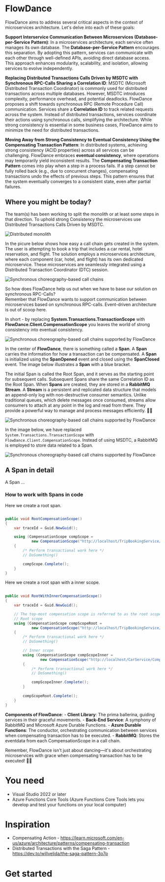 # FlowDance
FlowDance aims to address several critical aspects in the context of microservices architecture. Let's delve into each of these goals:

**Support Interservice Communication Between Microservices (Database-per-Service Pattern)**:
    In a microservices architecture, each service often manages its own database. The **Database-per-Service Pattern** encourages this separation.
    By adopting this pattern, services can communicate with each other through well-defined APIs, avoiding direct database access.
    This approach enhances modularity, scalability, and isolation, allowing services to evolve independently.

**Replacing Distributed Transactions Calls Driven by MSDTC with Synchronous RPC-Calls Sharing a Correlation ID**:
    MSDTC (Microsoft Distributed Transaction Coordinator) is commonly used for distributed transactions across multiple databases.
    However, MSDTC introduces complexity, performance overhead, and potential deadlocks.
    FlowDance proposes a shift towards synchronous RPC (Remote Procedure Call) communication.
    Services share a **Correlation ID** to track related requests across the system.
    Instead of distributed transactions, services coordinate their actions using synchronous calls, simplifying the architecture.
    While strong consistency is essential in some business cases, FlowDance aims to minimize the need for distributed transactions.

**Moving Away from Strong Consistency to Eventual Consistency Using the Compensating Transaction Pattern**:
    In distributed systems, achieving strong consistency (ACID properties) across all services can be challenging.
    FlowDance embraces **eventual consistency**, where operations may temporarily yield inconsistent results.
    The **Compensating Transaction Pattern** comes into play when a step in a process fails.
    If a step cannot be fully rolled back (e.g., due to concurrent changes), compensating transactions undo the effects of previous steps.
    This pattern ensures that the system eventually converges to a consistent state, even after partial failures.

## Where you might be today?
The team(s) has been working to split the monolith or at least some steps in that direction. To uphold strong Consistency the microservices use Distributed Transactions Calls Driven by MSDTC.   

![Distributed monolith](Docs/distributed-monolith.png)

In the picure below shows how easy a call chain gets created in the system. 
The user is attempting to book a trip that includes a car rental, hotel reservation, and flight.
The solution employs a microservices architecture, where each component (car, hotel, and flight) has its own dedicated microservice. These microservices are seamlessly integrated using a Distributed Transaction Coordinator (DTC) session.

![Synchronous choreography-based call chains](Docs/synchronous-choreography-based-call-chains.png)

So how does FlowDance help us out when we have to base our solution on synchronous RPC-Calls?   
Remember that FlowDance wants to support communication between microservices based on synchronous RPC-calls. 
Event-driven architecture is out of scoop here.

In short - by replacing **System.Transactions.TransactionScope** with **FlowDance.Client.CompensationScope** you leaves the world of strong consistency into eventual consistency.

![Synchronous choreography-based call chains supported by FlowDance](Docs/synchronous-choreography-based-call-chains-with-flowdance.png)

In the center of **FlowDance**, there is something called a **Span**. A **Span** carries the information for how a transaction can be compensated.
A **Span** is initialized using the **SpanOpened** event and closed using the **SpanClosed** event. The image below illustrates a **Span** with a blue bracket.

The initial Span is called the Root Span, and it serves as the starting point for subsequent calls. Subsequent Spans share the same Correlation ID as the Root Span.
When **Spans** are created, they are stored in a **RabbitMQ Stream**. A **Stream** is a persistent and replicated data structure that models an append-only log with non-destructive consumer semantics. Unlike traditional queues, which delete messages once consumed, streams allow consumers to attach at any point in the log and read from there. They provide a powerful way to manage and process messages efficiently. 🐰📜

![Synchronous choreography-based call chains supported by FlowDance](Docs/spans-saved-in-rabbitmq.png)

In the image below, we have replaced `System.Transactions.TransactionScope` with `FlowDance.Client.CompensationScope`. Instead of using MSDTC, a RabbitMQ is employed to store data related to a Span.

![Synchronous choreography-based call chains supported by FlowDance](Docs/synchronous-choreography-based-call-chains-with-span.png)

## A Span in detail

A Span ...

### How to work with Spans in code

Here we create a root span. 

```csharp

public void RootCompensationScope()
{
    var traceId = Guid.NewGuid();

    using (CompensationScope compScope = 
            new CompensationScope("http://localhost/TripBookingService/Compensation", traceId, _loggerFactory))
    {
        /* Perform transactional work here */
        // DoSomething()

        compScope.Complete();
    }
}

```

Here we create a root span with a inner scope.

```csharp
 
public void RootWithInnerCompensationScope()
{
    var traceId = Guid.NewGuid();

    // The top-most compensation scope is referred to as the root scope.
    // Root scope
    using (CompensationScope compScopeRoot = 
            new CompensationScope("http://localhost/TripBookingService/Compensation", traceId, _loggerFactory))
    {
        /* Perform transactional work here */
        // DoSomething()

        // Inner scope
        using (CompensationScope compScopeInner = 
                new CompensationScope("http://localhost/CarService/Compensation", traceId, _loggerFactory))
        {
            /* Perform transactional work here */
            // DoSomething()

            compScopeInner.Complete();
        }
                 
        compScopeRoot.Complete();
    }
}
```

**Components of FlowDance**:
    - **Client Library**: The prima ballerina, guiding services in their graceful movements.
    - **Back-End Service**: A symphony of RabbitMQ and Microsoft Azure Durable Functions.
        - **Azure Durable Functions**: The conductor, orchestrating communication between services when compensating transaction has to be executed.
        - **RabbitMQ**: Stores the eventdata from each CompensationScope in a call chain.


Remember, FlowDance isn't just about dancing—it's about orchestrating microservices with grace when compensating transaction has to be executed! 🕺💃

# You need
* Visual Studio 2022 or later
* Azure Functions Core Tools (Azure Functions Core Tools lets you develop and test your functions on your local computer)
 

# Inspiration
* Compensating Action - https://learn.microsoft.com/en-us/azure/architecture/patterns/compensating-transaction
* Distributed Transactions with the Saga Pattern - https://dev.to/willvelida/the-saga-pattern-3o7p

# Get started
